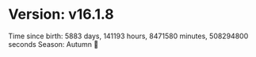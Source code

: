 # Version: v16.1.8
Time since birth: 5883 days, 141193 hours, 8471580 minutes, 508294800 seconds
Season: Autumn 🍁
